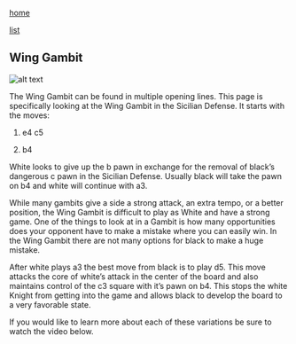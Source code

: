 [home](/zaliczeniowe1awww/)

[list](/zaliczeniowe1awww/list)

## Wing Gambit

![alt text](https://www.thechesswebsite.com/wp-content/uploads/2019/02/wing-gambit.png "Wing Gambit")


The Wing Gambit can be found in multiple opening lines. This page is specifically looking at the Wing Gambit in the Sicilian Defense. It starts with the moves:

1. e4 c5

2. b4

White looks to give up the b pawn in exchange for the removal of black’s dangerous c pawn in the Sicilian Defense. Usually black will take the pawn on b4 and white will continue with a3.

While many gambits give a side a strong attack, an extra tempo, or a better position, the Wing Gambit is difficult to play as White and have a strong game. One of the things to look at in a Gambit is how many opportunities does your opponent have to make a mistake where you can easily win. In the Wing Gambit there are not many options for black to make a huge mistake.

After white plays a3 the best move from black is to play d5. This move attacks the core of white’s attack in the center of the board and also maintains control of the c3 square with it’s pawn on b4. This stops the white Knight from getting into the game and allows black to develop the board to a very favorable state.

If you would like to learn more about each of these variations be sure to watch the video below.

